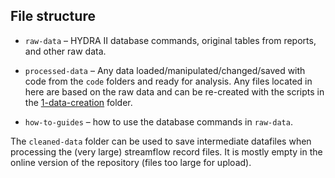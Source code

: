 
<!-- <h1 align="center">floodGAM datasets</h1> -->

## File structure

- `raw-data` – HYDRA II database commands, original tables from reports,
  and other raw data.

- `processed-data` – Any data loaded/manipulated/changed/saved with code
  from the `code` folders and ready for analysis. Any files located in
  here are based on the raw data and can be re-created with the scripts
  in the [1-data-creation](/code/scripts/1-data-creation) folder.

- `how-to-guides` – how to use the database commands in `raw-data`.

The `cleaned-data` folder can be used to save intermediate datafiles
when processing the (very large) streamflow record files. It is mostly
empty in the online version of the repository (files too large for
upload).
